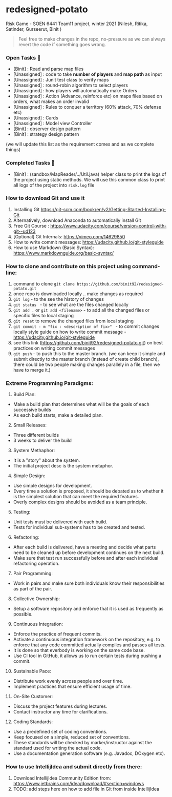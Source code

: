 # redesigned-potato
Risk Game - SOEN 6441 Team11 project, winter 2021
(Nilesh, Ritika, Satinder, Gurseerut, Binit )

> Feel free to make changes in the repo, no-pressure as we can always revert the code if something goes wrong.

### Open Tasks :rocket:
+ [Binit] : Read and parse map files
+ [Unassigned] : code to take **number of players** and **map path** as input
+ [Unassigned] : Junit test class to verify maps
+ [Unassigned] : round-robin algorithm to select players
+ [Unassigned] : how players will automatically make Orders
+ [Unassigned] : Action (Advance, reinforce etc) on maps files based on orders, what makes an order invalid
+ [Unassigned] : Rules to conquer a territory (60% attack, 70% defense etc)
+ [Unassigned] : Cards
+ [Unassigned] : Model view Controller
+ [Binit] : observer design pattern
+ [Binit] : strategy design pattern


(we will update this list as the requirement comes and as we complete things)

### Completed Tasks :checkered_flag:
+ [Binit] : (sandbox/MapReader/../Util.java) helper class to print the logs of the project using static methods. We will use this common class to print all logs of the project into `risk.log` file


### How to download Git and use it
1. Installing Git https://git-scm.com/book/en/v2/Getting-Started-Installing-Git
2. Alternatively, download Anaconda to automatically install Git
3. Free Git Course : https://www.udacity.com/course/version-control-with-git--ud123
4. [Optional] Git Internals: https://vimeo.com/14629850
5. How to write commit messages: https://udacity.github.io/git-styleguide
6. How to use Markdown (Basic Syntax): https://www.markdownguide.org/basic-syntax/

### How to clone and contribute on this project using command-line:
 1. command to clone `git clone https://github.com/binit92/redesigned-potato.git`
 2. once repo is downloaded locally .. make changes as required
 3. `git log` - to the see the history of changes
 4. `git status ` - to see what are the files changed locally
 5. `git add .` or `git add <filename>`  - to add all the changed files or specific files to local staging
 6. `git reset` to remove the changed files from local staging
 7. `git commit - m "fix : <description of fix>" ` - to commit changes locally
 style guide on how to write commit message -  https://udacity.github.io/git-styleguide
 8.  see this link (https://github.com/binit92/redesigned-potato.git) on best practices on writing commit messages
 9. `git push`  - to push this to the master branch.
 (we can keep it simple and submit directly to the master branch (instead of create child branch), there could be two people making changes parallely in a file, then we have to merge it.)

### Extreme Programming Paradigms:
 1. Build Plan: <br>
   - Make a build plan that determines what will be the goals of each successive builds <br>
   - As each build starts, make a detailed plan. <br>
  
 2. Small Releases: <br>
   - Three different builds <br>
   - 3 weeks to deliver the build <br>
 
 3. System Methaphor: <br>
   - It is a "story" about the system. <br>
   - The initial project desc is the system metaphor. <br>
 
 4. Simple Design: <br>
   - Use simple designs for development. <br>
   - Every time a solution is proposed, it should be debated as to whether it is the simplest solution that can meet the required features. <br>
   - Overly complex designs should be avoided as a team principle. <br>
 
 5. Testing: <br>
   - Unit tests must be delivered with each build. <br>
   - Tests for individual sub-systems has to be created and tested. <br>
 
 6. Refactoring: <br>
   - After each build is delivered, have a meeting and decide what parts need to be cleaned up before development continues on the next build. <br>
   - Make sure that test run successfully before and after each individual refactoring operation. <br>
 
 7. Pair Programming: <br>
   - Work in pairs and make sure both individuals know their responsibilities as part of the pair. <br>
 
 8. Collective Ownership: <br>
   - Setup a software repository and enforce that it is used as frequently as possible. <br>
 
 9. Continuous Integration: <br>
   - Enforce the practice of frequent commits. <br>
   - Activate a continuous integration framework on the repository, e.g. to enforce that any code committed actually compiles and passes all tests. <br>
   - It is done so that everbody is working on the same code base. <br>
   - Use CI tool in GitHub, it allows us to run certain tests during pushing a commit. <br>
  
 10. Sustainable Pace: <br>
   - Distribute work evenly across people and over time. <br>
   - Implement practices that ensure efficient usage of time. <br>
 
 11. On-Site Customer: <br>
   - Discuss the project features during lectures. <br>
   - Contact instructor any time for clarifications. <br>
 
 12. Coding Standards: <br>
   - Use a predefined set of coding conventions. <br>
   - Keep focused on a simple, reduced set of conventions. <br>
   - These standards will be checked by marker/instructor against the standard used for writing the actual code. <br>
   - Use a documentation generation software (e.g. Javadoc, DOxygen etc).

### How to use IntellijIdea and submit directly from there:
 1. Download IntellijIdea Community Edition from:
 https://www.jetbrains.com/idea/download/#section=windows
 2. TODO: add steps here on how to add file in Git from inside IntellijIdea
